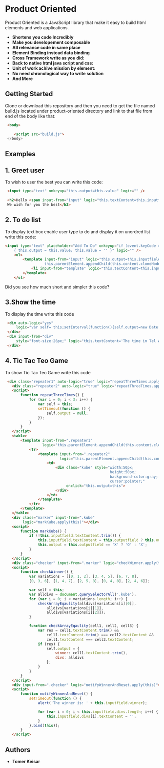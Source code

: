 # Product Oriented

Product Oriented is a JavaScript library that make it easy to build html elements and web applications.

* **Shortens you code Incredibly**
* **Make you developement composable**
* **All relevance code in same place** 
* **Element Binding instead data binding**
* **Cross Framework write as you did:**
* **Back to native html java script and css:** 
* **Unit of work achive mission by element:** 
* **No need chronological way to write solution**
* **And More**


## Getting Started
Clone or download this repository and then you need to get the file named
build.js located under product-oriented directory  and link to that file from end of the body like that:
```html
 <body>
 
    <script src="build.js">
 </body>
```

## Examples
## 1. Greet user
To wish to  user the best you can write this code:
```html
 <input type="text" onkeyup="this.output=this.value" logic="" />
  
 <h2>Hello <span input-from="input" logic="this.textContent=this.inputfield"></span>
 We wish for you the best</h2>
```

 ## 2. To do list
To display text box enable user type to do and display it on unordred list write this code:
```html
<input type="text" placeholder="Add To Do" onkeyup="if (event.keyCode === 13 && this.value)
    { this.output = this.value; this.value = '' }" logic="" />
    <ul>
        <template input-from="input" logic="this.output=this.inputfield;
                  this.parentElement.appendChild(this.content.cloneNode(true));">
            <li input-from="template" logic="this.textContent=this.inputfield"></li>
        </template>
    </ul>
```
Did you see how much short and simpler this code?

## 3.Show the time  
To display the time write this code
```html
 <div auto-logic="yes" 
     logic="var self= this;setInterval(function(){self.output=new Date().toLocaleTimeString()},1000)">
 </div> 
 <div input-from="div"
     style="font-size:26px;" logic="this.textContent='The time in Tel Aviv is: '+this.inputfield;">
 </div>
 ```
 
 ## 4. Tic Tac Teo Game 
 To show  Tic Tac Teo Game write this code
 ```html
  <div class="repeater1" auto-logic="true" logic="repeatThreeTimes.apply(this)"></div>
    <div class="repeater2" auto-logic="true" logic="repeatThreeTimes.apply(this)"></div>
    <script>
        function repeatThreeTimes() {
            for (var i = 0; i < 3; i++) {
                var self = this;
                setTimeout(function () {
                    self.output = null;
                });
            }
        }
    </script>
    <table>
        <template input-from=".repeater1"
                  logic="this.parentElement.appendChild(this.content.cloneNode(true))">
            <tr>
                <template input-from=".repeater2"
                          logic="this.parentElement.appendChild(this.content.cloneNode(true))">
                    <td>
                        <div class="kube" style="width:50px;
                                                 height:50px;
                                                 background-color:gray;
                                                 cursor:pointer;"
                             onclick="this.output=this">
                        </div>
                    </td>
                </template>
            </tr>
        </template>
    </table>
    <div class="marker" input-from=".kube"
         logic="markKube.apply(this)"></div>
    <script>
        function markKube() {
            if (!this.inputfield.textContent.trim()) {
                this.inputfield.textContent = this.outputfield ? this.outputfield : this.outputfield = 'X';
                this.output = this.outputfield == 'X' ? 'O' : 'X';
            }
        }
    </script>
    <div class="checker" input-from=".marker" logic="checkWinner.apply(this)"></div>
    <script>
        function checkWinner() {
            var variations = [[0, 1, 2], [3, 4, 5], [6, 7, 8],
            [0, 3, 6], [1, 4, 7], [2, 5, 8], [0, 4, 8], [2, 4, 6]];

            var self = this;
            var alldivs = document.querySelectorAll('.kube');
            for (var i = 0; i < variations.length; i++) {
                checkArrayEqaulity(alldivs[variations[i][0]],
                    alldivs[variations[i][1]],
                    alldivs[variations[i][2]]);
            }

            function checkArrayEqaulity(cell1, cell2, cell3) {
                var res = cell1.textContent.trim() &&
                    cell1.textContent.trim() === cell2.textContent &&
                    cell1.textContent === cell3.textContent;
                if (res) {
                    self.output = {
                        winner: cell1.textContent.trim(),
                        divs: alldivs
                    };
                }
            }
        }
    </script>
    <div input-from=".checker" logic="notifyWinnerAndReset.apply(this)"></div>
    <script>
        function notifyWinnerAndReset() {
            setTimeout(function () {
                alert('The winner is: ' + this.inputfield.winner);

                for (var i = 0; i < this.inputfield.divs.length; i++) {
                    this.inputfield.divs[i].textContent = '';
                }
            }.bind(this));
        }
    </script>
 
 
 ```

## Authors

* **Tomer Keisar** 


